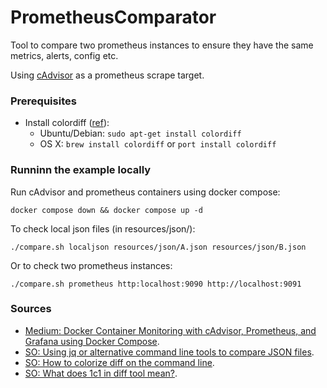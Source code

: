 # PrometheusComparator
Tool to compare two prometheus instances to ensure they have the same metrics, alerts, config etc.

Using [cAdvisor](https://github.com/google/cadvisor) as a prometheus scrape target.

### Prerequisites

* Install colordiff ([ref](https://stackoverflow.com/a/8800636/3059314])):
  * Ubuntu/Debian: `sudo apt-get install colordiff`
  * OS X: `brew install colordiff` or `port install colordiff`

### Runninn the example locally

Run cAdvisor and prometheus containers using docker compose:
```shell
docker compose down && docker compose up -d
````

To check local json files (in resources/json/):
```shell
./compare.sh localjson resources/json/A.json resources/json/B.json
```

Or to check two prometheus instances:
```shell
./compare.sh prometheus http:localhost:9090 http://localhost:9091
```

### Sources
* [Medium: Docker Container Monitoring with cAdvisor, Prometheus, and Grafana using Docker Compose](https://medium.com/@sohammohite/docker-container-monitoring-with-cadvisor-prometheus-and-grafana-using-docker-compose-b47ec78efbc).
* [SO: Using jq or alternative command line tools to compare JSON files](https://stackoverflow.com/a/37175540/3059314).
* [SO: How to colorize diff on the command line](https://stackoverflow.com/a/8800636/3059314).
* [SO: What does 1c1 in diff tool mean?](https://stackoverflow.com/a/20255621/3059314).